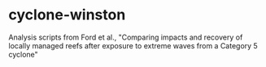 # cyclone-winston

Analysis scripts from Ford et al., "Comparing impacts and recovery of locally managed reefs after exposure to extreme waves from a Category 5 cyclone"
